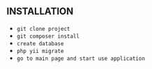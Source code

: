 INSTALLATION
-------------------
- `git clone project`
- `git composer install`
- `create database`
- `php yii migrate`
- `go to main page and start use application`